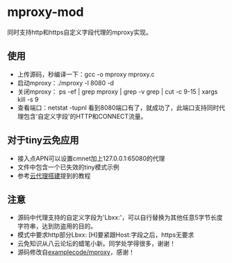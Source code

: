 # mproxy-mod
同时支持http和https自定义字段代理的mproxy实现。

## 使用
- 上传源码，秒编译一下：gcc -o mproxy mproxy.c 
- 启动mproxy：./mproxy -l 8080 -d 
- 关闭mproxy： ps -ef | grep mproxy | grep -v grep | cut -c 9-15 | xargs kill -s 9 
- 查看端口：netstat -tupnl 看到8080端口有了，就成功了，此端口支持同时代理包含'自定义字段'的HTTP和CONNECT流量。

## 对于tiny云免应用

- 接入点APN可以设置cmnet加上127.0.0.1:65080的代理
- 文件中包含一个已失效的tiny模式示例
- 参考[云代理搭建](http://bybbs.org/read-65245-1.html)提到的教程

## 注意
- 源码中代理支持的自定义字段为'Lbxx:'，可以自行替换为其他任意5字节长度字符串，达到防盗用的目的。
- 模式中要求http部分Lbxx: [H]要紧跟Host:字段之后，https无要求
- 云免知识从八云论坛的蜡笔小新。同学处学得很多，谢谢！
- 源码修改自[examplecode/mproxy](https://github.com/examplecode/mproxy)，感谢！
